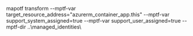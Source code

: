 mapotf transform --mptf-var target_resource_address="azurerm_container_app.this" --mptf-var support_system_assigned=true --mptf-var support_user_assigned=true  --mptf-dir ..\managed_identities\